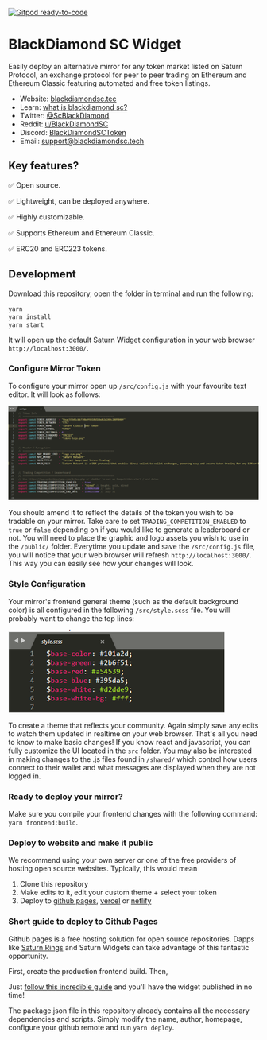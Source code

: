 [![Gitpod ready-to-code](https://img.shields.io/badge/Gitpod-ready--to--code-blue?logo=gitpod)](https://gitpod.io/#https://github.com/saturn-network/ring-simple)

# BlackDiamond SC Widget
Easily deploy an alternative mirror for any token market listed on Saturn Protocol, an exchange protocol for peer to peer trading on Ethereum and Ethereum Classic featuring automated and free token listings.

* Website: [blackdiamondsc.tec](http://blackdiamondsc.tech/)
* Learn: [what is blackdiamond sc?](http://blackdiamondsc.tech/)
* Twitter: [@ScBlackDiamond](https://twitter.com/scblackdiamond/status/1371030613029961728?s=21)
* Reddit: [u/BlackDiamondSC](https://www.reddit.com/u/BlackDiamondSC/?utm_source=share&utm_medium=ios_app&utm_name=iossmf)
* Discord: [BlackDiamondSCToken](https://discord.gg/nkbF9Hr6)
* Email: [support@blackdiamondsc.tech](mailto:support@blackdiamondsc.tech)

## Key features?

✅ Open source.

✅ Lightweight, can be deployed anywhere.

✅ Highly customizable.

✅ Supports Ethereum and Ethereum Classic.

✅ ERC20 and ERC223 tokens.

## Development

Download this repository, open the folder in terminal and run the following:

```
yarn
yarn install
yarn start
```

It will open up the default Saturn Widget configuration in your web browser `http://localhost:3000/`.

### Configure Mirror Token

To configure your mirror open up `/src/config.js` with your favourite text editor. It will look as follows:

![fill-in-as-applicable-1](fill-in-as-applicable.png)

You should amend it to reflect the details of the token you wish to be tradable on your mirror. Take care to set `TRADING_COMPETITION_ENABLED` to `true` or `false` depending on if you would like to generate a leaderboard or not. You will need to place the graphic and logo assets you wish to use in the `/public/` folder. Everytime you update and save the `/src/config.js` file, you will notice that your web browser will refresh `http://localhost:3000/`. This way you can easily see how your changes will look.

### Style Configuration
Your mirror's frontend general theme (such as the default background color) is all configured in the following `/src/style.scss` file. You will probably want to change the top lines:

![top-lines](top-lines.png)

To create a theme that reflects your community. Again simply save any edits to watch them updated in realtime on your web browser. That's all you need to know to make basic changes! If you know react and javascript, you can fully customize the UI located in the `src` folder. You may also be interested in making changes to the .js files found in `/shared/` which control how users connect to their wallet and what messages are displayed when they are not logged in.

### Ready to deploy your mirror?
Make sure you compile your frontend changes with the following command: `yarn frontend:build`.

### Deploy to website and make it public


We recommend using your own server or one of the free providers of hosting open source websites.
Typically, this would mean

1. Clone this repository
2. Make edits to it, edit your custom theme + select your token
3. Deploy to [github pages](https://pages.github.com/), [vercel](https://vercel.com/) or [netlify](https://www.netlify.com/)

### Short guide to deploy to Github Pages

Github pages is a free hosting solution for open source repositories. Dapps like [Saturn Rings](https://www.saturn.network/blog/saturn-rings-incentivized-mirrors-for-saturn-protocol/) and Saturn Widgets can take advantage of this fantastic opportunity.

First, create the production frontend build. Then,

Just [follow this incredible guide](https://dev.to/yuribenjamin/how-to-deploy-react-app-in-github-pages-2a1f) and you'll have the widget published in no time!

The package.json file in this repository already contains all the necessary dependencies and scripts. Simply modify the name, author, homepage, configure your github remote and run `yarn deploy`.
